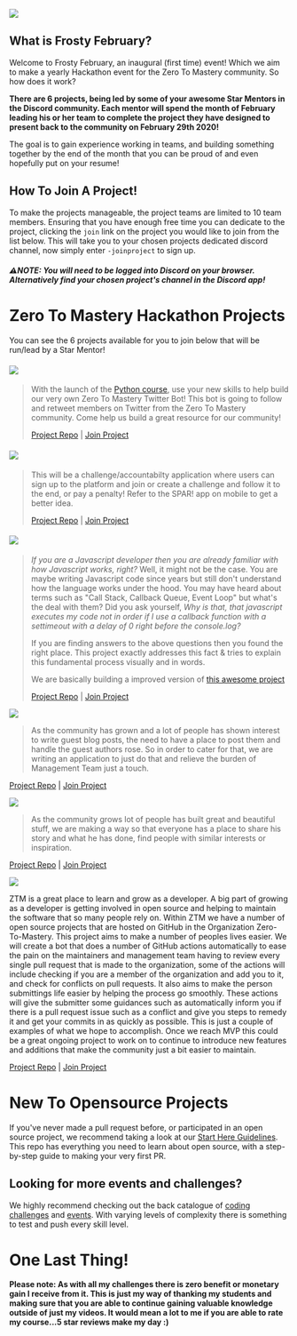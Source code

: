 ![](./Frosty%20February.png)

## What is Frosty February?

Welcome to Frosty February, an inaugural (first time) event! Which we aim to make a yearly Hackathon event for the Zero To Mastery community. So how does it work?

**There are 6 projects, being led by some of your awesome Star Mentors in the Discord community. Each mentor will spend the month of February leading his or her team to complete the project they have designed to present back to the community on February 29th 2020!**

The goal is to gain experience working in teams, and building something together by the end of the month that you can be proud of and even hopefully put on your resume!

## How To Join A Project!

To make the projects manageable, the project teams are limited to 10 team members. Ensuring that you have enough free time you can dedicate to the project, clicking the `join` link on the project you would like to join from the list below. This will take you to your chosen projects dedicated discord channel, now simply enter `-joinproject` to sign up.
##### ⚠️**NOTE:** You will need to be logged into Discord on your browser. Alternatively find your chosen project's channel in the Discord app!

# Zero To Mastery Hackathon Projects

You can see the 6 projects available for you to join below that will be run/lead by a Star Mentor!

#### [![](https://img.shields.io/badge/PYTHON%20PROJECT-TWITTER%20BOT%20-ffd542?style=for-the-badge&logo=Python)](https://github.com/sballgirl11/zerotomastery-twitterbot)

> With the launch of the [Python course](https://www.udemy.com/course/complete-python-developer-zero-to-mastery/?couponCode=LEVELUPZTM), use your new skills to help build our very own Zero To Mastery Twitter Bot! This bot is going to follow and retweet members on Twitter from the Zero To Mastery community. Come help us build a great resource for our community!
>
> [Project Repo](https://github.com/sballgirl11/zerotomastery-twitterbot) | [Join Project](https://discordapp.com/channels/423464391791476747/668911804898082816/669201842194087946)


#### [![](https://img.shields.io/badge/REACT/NODE(EXPRESS)%20FULL%20STACK%20PROJECT-Challenge%20App-critical?style=for-the-badge&logo=REACT)](https://github.com/Dan-Y-Ko/zerotomastery-challenge-app)

> This will be a challenge/accountabilty application where users can sign up to the platform and join or create a challenge and follow it to the end, or pay a penalty! Refer to the SPAR! app on mobile to get a better idea.
>
> [Project Repo](https://github.com/Dan-Y-Ko/zerotomastery-challenge-app) | [Join Project](https://discordapp.com/channels/423464391791476747/668911948829687820/669203111289815090)

#### [![](https://img.shields.io/badge/REACT%20%26%20REDUX%20WEB%20APP%20PROJECT-MASTER%20THE%20EVENT%20LOOP-ffa100?style=for-the-badge&logo=REACT)](https://github.com/r4pt0s/master_the_event_loop)
> *If you are a Javascript developer then you are already familiar with how Javascript works, right?*
> Well, it might not be the case. You are maybe writing Javascript code since years but still don't understand how the language works under the hood. You may have heard about terms such as "Call Stack, Callback Queue, Event Loop" but what's the deal with them?
>Did you ask yourself, *Why is that, that javascript executes my code not in order if I use a callback function with a settimeout with a delay of 0 right before the console.log?*
>
> If you are finding answers to the above questions then you found the right place. This project exactly addresses this fact & tries to explain this fundamental process visually and in words.
>
> We are basically building a improved version of [this awesome project](http://latentflip.com/loupe/)
>
> [Project Repo](https://github.com/Dhaval1403/master-the-event-loop) | [Join Project](https://discordapp.com/channels/423464391791476747/668911982371536904/669203649704230912)


[![](https://img.shields.io/badge/REACT%20PROJECT-ZtM%20COMMUNITY%20BLOG%20POSTING%20-blue?style=for-the-badge&logo=React)](https://github.com/RGnt/ZtM-Community-Blog-Posting)
>As the community has grown and a lot of people has shown interest to write guest blog posts, the need to have a place to post them and handle the guest authors rose. So in order to cater for that, we are writing an application to just do that and relieve the burden of Management Team just a touch.

[Project Repo](https://github.com/RGnt/ZtM-Community-Blog-Posting) | [Join Project](https://discordapp.com/channels/423464391791476747/668912014826930217/671392643845980171)


[![](https://img.shields.io/badge/ANGULAR%20PROJECT-ZtM%20COMMUNITY%20SHOWCASE%20PROJECT%20-DD0031?style=for-the-badge&logo=Angular)](https://github.com/Yejielw/ztm-community-showcase-project)
> As the community grows lot of people has built great and beautiful stuff, we are making a way so that everyone has a place to share his story and what he has done, find people with similar interests or inspiration.

[Project Repo](https://github.com/Yejielw/ztm-community-showcase-project) | [Join Project](https://discordapp.com/channels/423464391791476747/668912049719476256/672411812469407745)


[![](https://img.shields.io/badge/Node%20Project-Rusty%20the%20ZTM%20GitHub%20Bot-green?style=for-the-badge&logo=Node.js)](https://github.com/Bartholomewbd/Rusty-the-ZTM-GitHub-Bot.git)

ZTM is a great place to learn and grow as a developer. A big part of growing as a developer is getting involved in open source and helping to maintain the software that so many people rely on.  Within ZTM we have a number of open source projects that are hosted on GitHub in the Organization Zero-To-Mastery.  This project aims to make a number of peoples lives easier.  We will create a bot that does a number of GitHub actions automatically to ease the pain on the maintainers and management team having to review every single pull request that is made to the organization, some of the actions will include checking if you are a member of the organization and add you to it, and check for conflicts on pull requests.  It also aims to make the person submittings life easier by helping the process go smoothly.  These actions will give the submitter some guidances such as automatically inform you if there is a pull request issue such as a conflict and give you steps to remedy it and get your commits in as quickly as possible. This is just a couple of examples of what we hope to accomplish. Once we reach MVP this could be a great ongoing project to work on to continue to introduce new features and additions that make the community just a bit easier to maintain.  

[Project Repo](https://github.com/Bartholomewbd/Rusty-the-ZTM-GitHub-Bot) | [Join Project](https://discordapp.com/channels/423464391791476747/668912083420839966/672415047795998729)

# New To Opensource Projects

If you've never made a pull request before, or participated in an open source project, we recommend taking a look at our [Start Here Guidelines](https://github.com/zero-to-mastery/start-here-guidelines). This repo has everything you need to learn about open source, with a step-by-step guide to making your very first PR.

## Looking for more events and challenges?
We highly recommend checking out the back catalogue of [coding challenges](https://zerotomastery.io/community/coding-challenges/?utm_source=github&utm_medium=frosty-february-hackathon) and [events](https://zerotomastery.io/community/events/?utm_source=github&utm_medium=frosty-february-hackathon). With varying levels of complexity there is something to test and push every skill level. 

# One Last Thing!

**Please note: As with all my challenges there is zero benefit or monetary gain I receive from it. This is just my way of thanking my students and making sure that you are able to continue gaining valuable knowledge outside of just my videos. It would mean a lot to me if you are able to rate my course...5 star reviews make my day :)**
